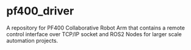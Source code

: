 # pf400_driver
A repository for PF400 Collaborative Robot Arm that contains a remote control interface over TCP/IP socket and ROS2 Nodes for larger scale automation projects.
